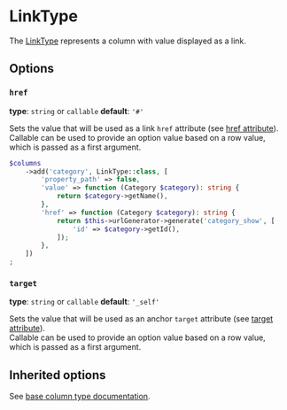 # LinkType

The [LinkType](../../../src/Column/Type/LinkType.php) represents a column with value displayed as a link.

## Options

### `href`

**type**: `string` or `callable` **default**: `'#'`

Sets the value that will be used as a link `href` attribute (see [href attribute](https://developer.mozilla.org/en-US/docs/Web/HTML/Element/a#attr-href)).  
Callable can be used to provide an option value based on a row value, which is passed as a first argument.

```php
$columns
    ->add('category', LinkType::class, [
        'property_path' => false,
        'value' => function (Category $category): string {
            return $category->getName(),
        },
        'href' => function (Category $category): string {
            return $this->urlGenerator->generate('category_show', [
                'id' => $category->getId(),
            ]);
        },
    ])
;
```

### `target`

**type**: `string` or `callable` **default**: `'_self'`

Sets the value that will be used as an anchor `target` attribute (see [target attribute](https://developer.mozilla.org/en-US/docs/Web/HTML/Element/a#attr-target)).  
Callable can be used to provide an option value based on a row value, which is passed as a first argument.

## Inherited options

See [base column type documentation](column.md).
